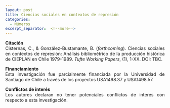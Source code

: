 ```yaml
---
layout: post
title: Ciencias sociales en contextos de represión
categories:
  - Números
excerpt_separator:  <!--more-->
---
```


<p align=" justify"><b>Citación</b><br />
Cisternas, C., & González-Bustamante, B. (<em>forthcoming</em>). Ciencias sociales en contextos de represión: Análisis bibliométrico de la producción histórica de CIEPLAN en Chile 1979-1989. <em>Tufte Working Papers</em>, (1), 1-XX. DOI: TBC.</p>

<p align=" justify"><b>Financiamiento</b><br />
Esta investigación fue parcialmente financiada por la Universidad de Santiago de Chile a través de los proyectos USA1498.37 y USA1498.57.</p>

<p align=" justify"><b>Conflictos de interés</b><br />
Los autores declaran no tener potenciales conflictos de interés con respecto a esta investigación.</p>
